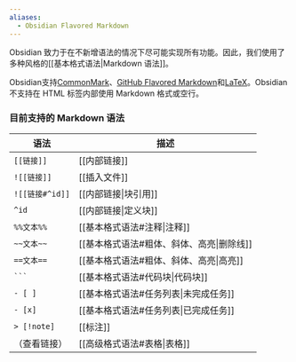 ```yaml
---
aliases:
  - Obsidian Flavored Markdown
---
```


Obsidian 致力于在不新增语法的情况下尽可能实现所有功能。因此，我们使用了多种风格的[[基本格式语法|Markdown 语法]]。

Obsidian支持[CommonMark](https://commonmark.org/)、[GitHub Flavored Markdown](https://github.github.com/gfm/)和[LaTeX](https://www.latex-project.org/)。Obsidian不支持在 HTML 标签内部使用 Markdown 格式或空行。

### 目前支持的 Markdown 语法

语法 | 描述
-|-
`[[链接]]` | [[内部链接]] 
`![[链接]]` | [[插入文件]]  
`![[链接#^id]]` | [[内部链接\|块引用]]
`^id` | [[内部链接\|定义块]]
`%%文本%%` | [[基本格式语法#注释\|注释]]
`~~文本~~`| [[基本格式语法#粗体、斜体、高亮\|删除线]]
`==文本==`| [[基本格式语法#粗体、斜体、高亮\|高亮]]
`` ``` ``  | [[基本格式语法#代码块\|代码块]]
`- [ ]`  | [[基本格式语法#任务列表\|未完成任务]]
`- [x]`  | [[基本格式语法#任务列表\|已完成任务]]
`> [!note]` | [[标注]]
（查看链接）| [[高级格式语法#表格\|表格]]
